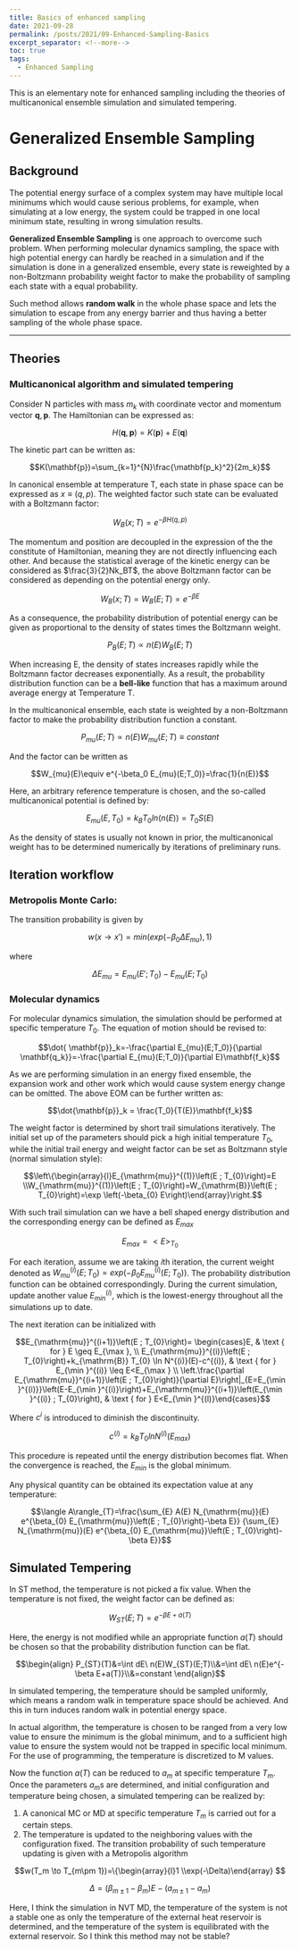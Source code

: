 ```yaml
---
title: Basics of enhanced sampling
date: 2021-09-28
permalink: /posts/2021/09-Enhanced-Sampling-Basics
excerpt_separator: <!--more-->
toc: true
tags:
  - Enhanced Sampling
---
```

This is an elementary note for enhanced sampling including the theories of multicanonical ensemble simulation and simulated tempering.
<!--more-->
# Generalized Ensemble Sampling

## Background

The potential energy surface of a complex system may have multiple local minimums which would cause serious problems, for example, when simulating at a low energy, the system could be trapped in one local minimum state, resulting in wrong simulation results.

**Generalized Ensemble Sampling** is one approach to overcome such problem. When performing molecular dynamics sampling, the space with high potential energy can hardly be reached in a simulation and if the simulation is done in a generalized ensemble, every state is reweighted by a non-Boltzmann probability weight factor to make the probability of sampling each state with a equal probability. 

Such method allows **random walk** in the whole phase space and lets the simulation to escape from any energy barrier and thus having a better sampling of the whole phase space.

---

## Theories

### Multicanonical algorithm and simulated tempering

Consider N particles with mass $m_k$ with coordinate vector and momentum vector $\mathbf{q} ,\mathbf{p}$. The Hamiltonian can be expressed as:

$$H(\mathbf{q},\mathbf{p})=K(\mathbf{p})+E(\mathbf{q})$$

The kinetic part can be written as:

$$K(\mathbf{p})=\sum_{k=1}^{N}\frac{\mathbf{p_k}^2}{2m_k}$$

In canonical ensemble at temperature T, each state in phase space can be expressed as $x \equiv (q,p)$. The weighted factor such state can be evaluated with a Boltzmann factor:

$$W_B(x;T)=e^{-\beta H(q,p)}$$

The momentum and position are decoupled in the expression of the the constitute of Hamiltonian, meaning they are not directly influencing each other. And because the statistical average of the kinetic energy can be considered as $\frac{3}{2}Nk_BT$, the above Boltzmann factor can be considered as depending on the potential energy only.

$$W_B(x;T)=W_B(E;T)=e^{-\beta E}$$

As a consequence, the probability distribution of potential energy can be given as proportional to the density of states times the Boltzmann weight.

$$P_B(E;T)\propto n(E)W_B(E;T)$$

When increasing E, the density of states increases rapidly while the Boltzmann factor decreases exponentially. As a result, the probability distribution function can be a **bell-like** function that has a maximum around average energy at Temperature T.

 

In the multicanonical ensemble, each state is weighted by a non-Boltzmann factor to make the probability distribution function a constant.

$$P_{mu}(E;T)\propto n(E)W_{mu}(E;T)\equiv constant$$

And the factor can be written as

$$W_{mu}(E)\equiv e^{-\beta_0 E_{mu}(E;T_0)}=\frac{1}{n(E)}$$

Here, an arbitrary reference temperature is chosen, and the so-called multicanonical potential is defined by:

$$E_{mu} (E,T_0)=k_BT_0ln(n(E))=T_0S(E)$$

As the density of states is usually not known in prior, the multicanonical weight has to be determined numerically by iterations of preliminary runs.

## Iteration workflow

### Metropolis Monte Carlo:

The transition probability is given by

$$w(x\to x')= min(exp(-\beta_0 \Delta E_{mu}),1)$$

where

$$\Delta E_{mu}=E_{mu}(E';T_0)-E_{mu}(E;T_0)$$

### Molecular dynamics

For molecular dynamics simulation, the simulation should be performed at specific temperature $T_0$. The equation of motion should be revised to:

$$\dot{ \mathbf{p}}_k=-\frac{\partial E_{mu}(E;T_0)}{\partial \mathbf{q_k}}=-\frac{\partial E_{mu}(E;T_0)}{\partial E}\mathbf{f_k}$$

As we are performing simulation in an energy fixed ensemble, the expansion work and other work which would cause system energy change can be omitted. The above EOM can be further written as:

$$\dot{\mathbf{p}}_k = \frac{T_0}{T(E)}\mathbf{f_k}$$

The weight factor is determined by short trail simulations iteratively. The initial set up of the parameters should pick a high initial temperature $T_0$, while the initial trail energy and weight factor can be set as Boltzmann style (normal simulation style):

$$\left\{\begin{array}{l}E_{\mathrm{mu}}^{(1)}\left(E ; T_{0}\right)=E \\W_{\mathrm{mu}}^{(1)}\left(E ; T_{0}\right)=W_{\mathrm{B}}\left(E ; T_{0}\right)=\exp \left(-\beta_{0} E\right)\end{array}\right.$$

With such trail simulation can we have a bell shaped energy distribution and the corresponding energy can be defined as $E_{max}$

$$E_{max}=<E>_{T_0}$$

For each iteration, assume we are taking $i$th iteration, the current weight denoted as $W_{mu}^{(i)}(E;T_0)=exp(-\beta_0E_{mu}^{(i)}(E;T_0))$. The probability distribution function can be obtained correspondingly. During the current simulation, update another value $E_{min}^{(i)}$, which is the lowest-energy throughout all the simulations up to date. 

The next iteration can be initialized with

$$E_{\mathrm{mu}}^{(i+1)}\left(E ; T_{0}\right)= \begin{cases}E, & \text { for } E \geq E_{\max }, \\ E_{\mathrm{mu}}^{(i)}\left(E ; T_{0}\right)+k_{\mathrm{B}} T_{0} \ln N^{(i)}(E)-c^{(i)}, & \text { for } E_{\min }^{(i)} \leq E<E_{\max } \\ \left.\frac{\partial E_{\mathrm{mu}}^{(i+1)}\left(E ; T_{0}\right)}{\partial E}\right|_{E=E_{\min }^{(i)}}\left(E-E_{\min }^{(i)}\right)+E_{\mathrm{mu}}^{(i+1)}\left(E_{\min }^{(i)} ; T_{0}\right), & \text { for } E<E_{\min }^{(l)}\end{cases}$$

Where $c^i$ is introduced to diminish the discontinuity. 

$$c^{(i)}=k_BT_0lnN^{(i)}(E_{max})$$

This procedure is repeated until the energy distribution becomes flat. When the convergence is reached, the $E_{min}$ is the global minimum.

Any physical quantity can be obtained its expectation value at any temperature:

$$\langle A\rangle_{T}=\frac{\sum_{E} A(E) N_{\mathrm{mu}}(E) e^{\beta_{0} E_{\mathrm{mu}}\left(E ; T_{0}\right)-\beta E}} {\sum_{E} N_{\mathrm{mu}}(E) e^{\beta_{0} E_{\mathrm{mu}}\left(E ; T_{0}\right)-\beta E}}$$

## Simulated Tempering

In ST method, the temperature is not picked a fix value. When the temperature is not fixed, the weight factor can be defined as:

$$W_{ST}(E;T)=e^{-\beta E+a(T)}$$

Here, the energy is not modified while an appropriate function $a(T)$  should be chosen so that the probability distribution function can be flat.

$$\begin{align} P_{ST}(T)&=\int dE\ n(E)W_{ST}(E;T)\\&=\int dE\ n(E)e^{-\beta E+a(T)}\\&=constant \end{align}$$

In simulated tempering, the temperature should be sampled uniformly, which means a random walk in temperature space should be achieved. And this in turn induces random walk in potential energy space.

In actual algorithm, the temperature is chosen to be ranged from a very low value to ensure the minimum is the global minimum, and to a sufficient high value to ensure the system would not be trapped in specific local minimum. For the use of programming, the temperature is discretized to M values.

Now the function $a(T)$ can be reduced to $a_m$ at specific temperature $T_m$. Once the parameters $a_m$s are determined, and initial configuration and temperature being chosen, a simulated tempering can be realized by:

1. A canonical MC or MD at specific temperature $T_m$ is carried out for a certain steps.
2.  The temperature is updated to the neighboring values with the configuration fixed. The transition probability of such temperature updating is given with a Metropolis algorithm

$$w(T_m \to T_{m\pm 1})=\{\begin{array}{l}1     \\exp(-\Delta)\end{array} $$

$$\Delta=(\beta_{m\pm1}-\beta_{m})E-(a_{m\pm1}-a_m)$$

Here, I think the simulation in NVT MD, the temperature of the system is not a stable one as only the temperature of the external heat reservoir is determined, and the temperature of the system is equilibrated with the external reservoir. So I think this method may not be stable?
